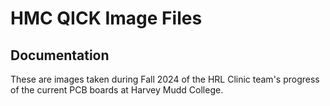 HMC QICK Image Files
===========================================

Documentation
-------------

These are images taken during Fall 2024 of the HRL Clinic team's progress of the current PCB boards at Harvey Mudd College.

